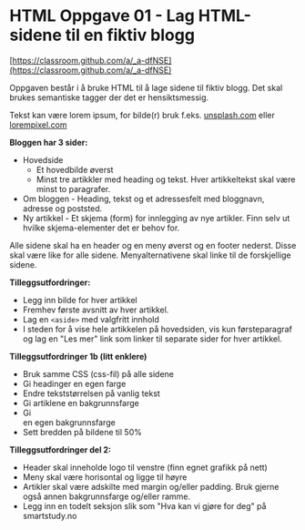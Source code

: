 # HTML Oppgave 01 - Lag HTML-sidene til en fiktiv blogg
[https://classroom.github.com/a/_a-dfNSE](https://classroom.github.com/a/_a-dfNSE)

Oppgaven består i å bruke HTML til å lage sidene til fiktiv blogg. Det skal brukes semantiske tagger der det er hensiktsmessig.

Tekst kan være lorem ipsum, for bilde(r) bruk f.eks. [unsplash.com](https://unsplash.com/) eller [lorempixel.com](http://lorempixel.com/)

**Bloggen har 3 sider:**
* Hovedside 
  * Et hovedbilde øverst
  * Minst tre artikkler med heading og tekst. Hver artikkeltekst skal være minst to paragrafer.
* Om bloggen - Heading, tekst og et adressesfelt med bloggnavn, adresse og poststed.
* Ny artikkel - Et skjema (form) for innlegging av nye artikler. Finn selv ut hvilke skjema-elementer det er behov for.

Alle sidene skal ha en header og en meny øverst og en footer nederst. Disse skal være like for alle sidene. Menyalternativene skal linke til de forskjellige sidene.

**Tilleggsutfordringer:**
* Legg inn bilde for hver artikkel
* Fremhev første avsnitt av hver artikkel.
* Lag en `<aside>` med valgfritt innhold
* I steden for å vise hele artikkelen på hovedsiden, vis kun førsteparagraf og lag en "Les mer" link som linker til separate sider for hver artikkel.

**Tilleggsutfordringer 1b (litt enklere)**
* Bruk samme CSS (css-fil) på alle sidene
* Gi headinger en egen farge
* Endre tekststørrelsen på vanlig tekst
* Gi artiklene en bakgrunnsfarge
* Gi <aside> en egen bakgrunnsfarge
* Sett bredden på bildene til 50%
 

**Tilleggsutfordringer del 2:**
* Header skal inneholde logo til venstre (finn egnet grafikk på nett)
* Meny skal være horisontal og ligge til høyre
* Artikler skal være adskilte med margin og/eller padding. Bruk gjerne også annen bakgrunnsfarge og/eller ramme.
* Legg inn en todelt seksjon slik som "Hva kan vi gjøre for deg" på smartstudy.no
